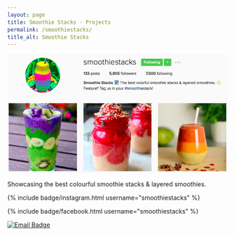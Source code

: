 ```yaml
---
layout: page
title: Smoothie Stacks · Projects
permalink: /smoothiestacks/
title_alt: Smoothie Stacks
---
```


![Smoothie Stacks Screenshot](/assets/img/smoothiestacks-screenshot.png)

Showcasing the best colourful smoothie stacks & layered smoothies.

{% include badge/instagram.html username="smoothiestacks" %}

{% include badge/facebook.html username="smoothiestacks" %}

[![Email Badge](https://img.shields.io/badge/Email-smoothiestacks@davison.io-lightgrey.svg)](mailto:smoothiestacks@davison.io)
